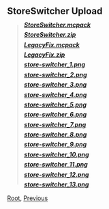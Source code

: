 ## StoreSwitcher Upload
> ##### [StoreSwitcher.mcpack](./StoreSwitcher.mcpack)
> ##### [StoreSwitcher.zip](./StoreSwitcher.zip)
> ##### [LegacyFix.mcpack](./LegacyFix.mcpack)
> ##### [LegacyFix.zip](./LegacyFix.zip) 
> ##### [store-switcher_1.png](./store-switcher_1.png)
> ##### [store-switcher_2.png](./store-switcher_2.png)
> ##### [store-switcher_3.png](./store-switcher_3.png)
> ##### [store-switcher_4.png](./store-switcher_4.png)
> ##### [store-switcher_5.png](./store-switcher_5.png)
> ##### [store-switcher_6.png](./store-switcher_6.png)
> ##### [store-switcher_7.png](./store-switcher_7.png)
> ##### [store-switcher_8.png](./store-switcher_8.png)
> ##### [store-switcher_9.png](./store-switcher_9.png)
> ##### [store-switcher_10.png](./store-switcher_10.png)
> ##### [store-switcher_11.png](./store-switcher_11.png)
> ##### [store-switcher_12.png](./store-switcher_12.png)
> ##### [store-switcher_13.png](./store-switcher_13.png)

[Root](/), [Previous](../)
<head><style>blockquote>h5 { line-height:0!important } </style></head>
